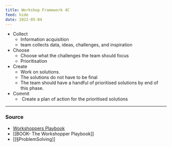 ```yaml
---
title: Workshop Framework 4C
feed: hide
date: 2022-05-04
---
```

 - Collect
	 - Information acquisition
	 - team collects data, ideas, challenges, and inspiration
 - Choose
	 - Choose what the challenges the team should focus
	 - Prioritisation
 - Create
	 - Work on solutions. 
	 - The solutions do not have to be final
	 - The team should have a handful of prioritised solutions by end of this phase.
 - Commit
	 -  Create a plan of action for the prioritised solutions
--- 
### Source
- [Workshoppers Playbook](https://www.workshopperplaybook.com/book-choice)
- [[BOOK- The Workshopper Playbook]]
- [[§ProblemSolving]]